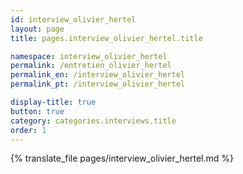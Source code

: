 ```yaml
---
id: interview_olivier_hertel
layout: page
title: pages.interview_olivier_hertel.title

namespace: interview_olivier_hertel
permalink: /entretien_olivier_hertel
permalink_en: /interview_olivier_hertel
permalink_pt: /interview_olivier_hertel

display-title: true
button: true
category: categories.interviews.title
order: 1
---
```


{% translate_file pages/interview_olivier_hertel.md %}
